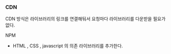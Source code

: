 ### CDN

CDN 방식은 라이브러리의 링크를 연결해둬서 요청마다 라이브러리를 다운받을 필요가 없다.



 NPM  

- HTML , CSS , javascript  의 의존 라이브러리를 추가한다.

  